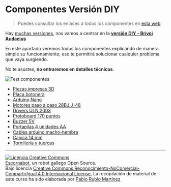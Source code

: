# Componentes Versión DIY

> Puedes consultar los enlaces a todos los componentes en [esta web](https://pablorubma.cc/escornabot/version-diy/)

Hay [muchas versiones](http://escornabot.com/web/es/home/4), nos vamos a centrar en la [**versión DIY - Brivoi Audacius**](https://pablorubma.cc/escornabot/version-diy/)

En este apartado veremos todos los componentes explicando de manera simple su funcionamiento, eso te permitirá solucionar cualquier problema que vaya surgiendo.

No te asustes, **no entraremos en detalles técnicos**.

![Test componentes](https://pablorubma.cc/wp-content/uploads/DVviqbEW4AAaw8Z-267x200.jpg)

* [Piezas impresas 3D  ](/chapter1/piezas-impresas3d.md)
* [Placa botonera  ](/chapter1/placa-botonera.md)
* [Arduino Nano  ](/chapter1/arduino-nano.md)
* [Motores paso a paso 28BJ J-48  ](/chapter1/motores-paso-a-paso-28by-j-48.md)
* [Drivers ULN 2003  ](/chapter1/drivers-uln2003.md)
* [Protoboard 170 puntos  ](/chapter1/protoboard-170-puntos.md)
* [Buzzer 5V  ](/chapter1/buzzer-5v.md)
* [Portapilas 4 unidades AA  ](/chapter1/portapilas-4-unidades-aa.md)
* [Cables arduino macho-hembra  ](/chapter1/cables-arduino-macho-hembra.md)
* [Canica 14 mm  ](/chapter1/canica-14-mm.md)
* [Tornillería y tuercas](/chapter1/tornilleria-y-tuercas.md)

---

[![Licencia Creative Commons](https://licensebuttons.net/l/by-nc-sa/4.0/80x15.png)](https://creativecommons.org/licenses/by-nc-sa/4.0/)  
[Escornabot](http://escornabot.com/web/), un robot gallego Open Source.  
Bajo licencia [Creative Commons Reconocimiento-NoComercial-CompartirIgual 4.0 Internacional License.](https://creativecommons.org/licenses/by-nc-sa/4.0/)
La recopilación de material de este curso ha sido elaborada por [Pablo Rubio Martínez](https://legacy.gitbook.com/@pablorubiomartinez)



